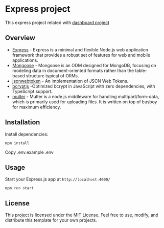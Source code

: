 # Express project
This express project related with [dashboard project](https://github.com/evan4/mern-frontend.git)
## Overview
- [Express](https://expressjs.com/) - Express is a minimal and flexible Node.js web application framework that provides a robust set of features for web and mobile applications. 
- [Mongoose](https://mongoosejs.com/) - Mongoose is an ODM designed for MongoDB, focusing on modeling data in document-oriented formats rather than the table-based structure typical of ORMs.
- [jsonwebtoken](https://www.npmjs.com/package/jsonwebtoken) - An implementation of JSON Web Tokens.
- [bcryptjs](https://www.npmjs.com/package/bcryptjs) -Optimized bcrypt in JavaScript with zero dependencies, with TypeScript support. 
- [multer](https://github.com/expressjs/multer) - Multer is a node.js middleware for handling multipart/form-data, which is primarily used for uploading files. It is written on top of busboy for maximum efficiency.

## Installation

Install dependencies:
```
npm install
```
Copy .env.example .env

## Usage
Start your Express.js app at `http://localhost:4000/`
```
npm run start
```
## License
This project is licensed under the [MIT License](https://opensource.org/licenses/MIT). Feel free to use, modify, and distribute this template for your own projects.
